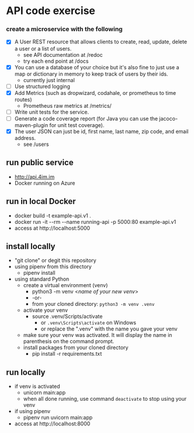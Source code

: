 # API code exercise
### create a microservice with the following
* [X] A User REST resource that allows clients to create, read, update, delete a user or a list of users.
  * see API documentation at /redoc 
  * try each end point at /docs
* [X] You can use a database of your choice but it's also fine to just use a map or dictionary in memory to keep track of users by their ids.
  * currently just internal
* [ ] Use structured logging
* [X] Add Metrics (such as dropwizard, codahale, or prometheus to time routes)
  * Prometheus raw metrics at /metrics/
* [ ] Write unit tests for the service.
* [ ] Generate a code coverage report (for Java you can use the jacoco-maven-plugin for unit test coverage).
* [X] The user JSON can just be id, first name, last name, zip code, and email address.
  * see /users
## run public service
- http://api.4im.im
- Docker running on Azure
## run in local Docker
- docker build -t example-api.v1 .
- docker run -it --rm --name running-api  -p 5000:80 example-api.v1
- access at http://localhost:5000
## install locally
- "git clone" or degit this repository
- using pipenv from this directory
  - pipenv install
- using standard Python
  - create a virtual environment (venv)
    - python3 -m venv <*name of your new venv*>
    - -or-
    - from your cloned directory: ```python3 -m venv .venv```
  - activate your venv
    - source .venv/Scripts/activate 
      - or ```.venv\Scripts\activate``` on Windows
      - or replace the ".venv" with the name you gave your venv
  - make sure your venv was activated.  It will display the name in parenthesis on the command prompt.
  - install packages from your cloned directory
    - pip install -r requirements.txt
## run locally
- if venv is activated
  - unicorn main:app
  - when all done running, use command ```deactivate``` to stop using your venv
- if using pipenv
  - pipenv run uvicorn main:app
- access at http://localhost:8000
